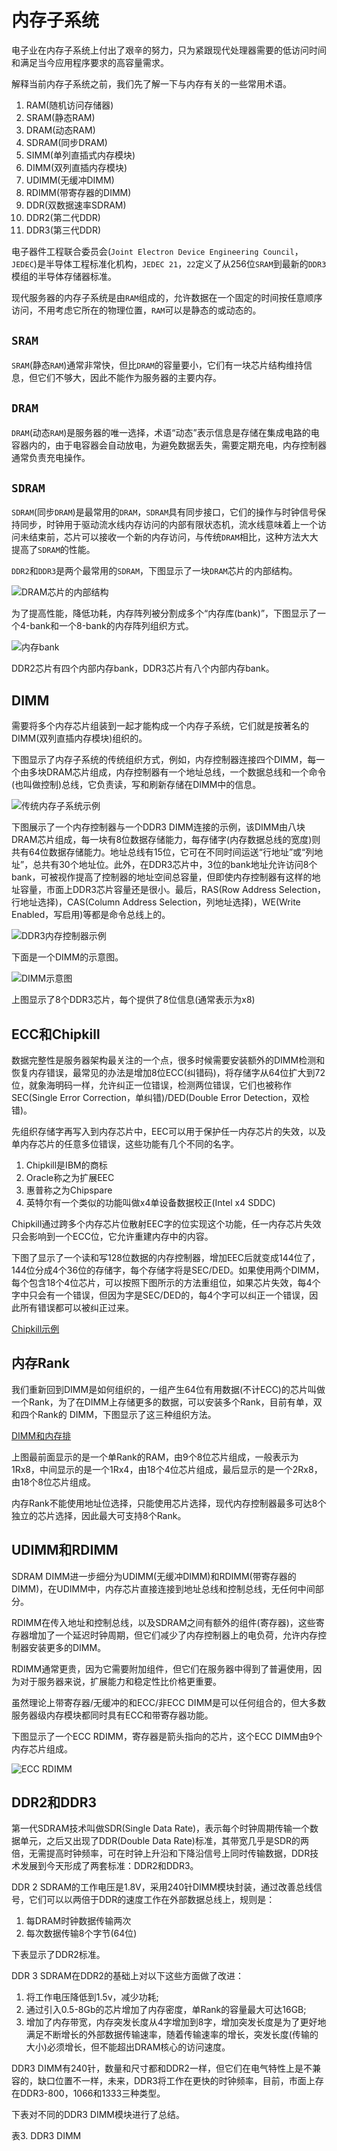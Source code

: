 # 内存子系统

电子业在内存子系统上付出了艰辛的努力，只为紧跟现代处理器需要的低访问时间和满足当今应用程序要求的高容量需求。

解释当前内存子系统之前，我们先了解一下与内存有关的一些常用术语。

1. RAM(随机访问存储器)
2. SRAM(静态RAM)
3. DRAM(动态RAM)
4. SDRAM(同步DRAM)
5. SIMM(单列直插式内存模块)
6. DIMM(双列直插内存模块)
7. UDIMM(无缓冲DIMM)
8. RDIMM(带寄存器的DIMM)
9. DDR(双数据速率SDRAM)
10. DDR2(第二代DDR)
11. DDR3(第三代DDR)

电子器件工程联合委员会(`Joint Electron Device Engineering Council`，`JEDEC`)是半导体工程标准化机构，`JEDEC 21`，`22`定义了从256位`SRAM`到最新的`DDR3`模组的半导体存储器标准。

现代服务器的内存子系统是由`RAM`组成的，允许数据在一个固定的时间按任意顺序访问，不用考虑它所在的物理位置，`RAM`可以是静态的或动态的。

## `SRAM`

`SRAM`(静态`RAM`)通常非常快，但比`DRAM`的容量要小，它们有一块芯片结构维持信息，但它们不够大，因此不能作为服务器的主要内存。

## `DRAM`

`DRAM`(动态`RAM`)是服务器的唯一选择，术语“动态”表示信息是存储在集成电路的电容器内的，由于电容器会自动放电，为避免数据丢失，需要定期充电，内存控制器通常负责充电操作。

## `SDRAM`

`SDRAM`(同步`DRAM`)是最常用的`DRAM`，`SDRAM`具有同步接口，它们的操作与时钟信号保持同步，时钟用于驱动流水线内存访问的内部有限状态机，流水线意味着上一个访问未结束前，芯片可以接收一个新的内存访问，与传统`DRAM`相比，这种方法大大提高了`SDRAM`的性能。

`DDR2`和`DDR3`是两个最常用的`SDRAM`，下图显示了一块`DRAM`芯片的内部结构。

![DRAM芯片的内部结构](http://image20.it168.com/201008_0x0/157/c657c2ae4bf2b659.jpg)

为了提高性能，降低功耗，内存阵列被分割成多个“内存库(bank)”，下图显示了一个4-bank和一个8-bank的内存阵列组织方式。

![内存bank](http://image20.it168.com/201008_0x0/157/b928ba7d578d231.jpg)

DDR2芯片有四个内部内存bank，DDR3芯片有八个内部内存bank。

## DIMM

需要将多个内存芯片组装到一起才能构成一个内存子系统，它们就是按著名的DIMM(双列直插内存模块)组织的。

下图显示了内存子系统的传统组织方式，例如，内存控制器连接四个DIMM，每一个由多块DRAM芯片组成，内存控制器有一个地址总线，一个数据总线和一个命令(也叫做控制)总线，它负责读，写和刷新存储在DIMM中的信息。

![传统内存子系统示例](http://image20.it168.com/201008_0x0/157/b047651724323090.jpg)

下图展示了一个内存控制器与一个DDR3 DIMM连接的示例，该DIMM由八块DRAM芯片组成，每一块有8位数据存储能力，每存储字(内存数据总线的宽度)则共有64位数据存储能力。地址总线有15位，它可在不同时间运送“行地址”或“列地址”，总共有30个地址位。此外，在DDR3芯片中，3位的bank地址允许访问8个bank，可被视作提高了控制器的地址空间总容量，但即使内存控制器有这样的地址容量，市面上DDR3芯片容量还是很小。最后，RAS(Row Address Selection，行地址选择)，CAS(Column Address Selection，列地址选择)，WE(Write Enabled，写启用)等都是命令总线上的。

![DDR3内存控制器示例](http://image20.it168.com/201008_0x0/157/d6b571e7cf7ea1b7.jpg)

下面是一个DIMM的示意图。

![ DIMM示意图](http://image20.it168.com/201008_0x0/157/7b3e07eeb7eed615.jpg)

上图显示了8个DDR3芯片，每个提供了8位信息(通常表示为x8)


## ECC和Chipkill

数据完整性是服务器架构最关注的一个点，很多时候需要安装额外的DIMM检测和恢复内存错误，最常见的办法是增加8位ECC(纠错码)，将存储字从64位扩大到72位，就象海明码一样，允许纠正一位错误，检测两位错误，它们也被称作SEC(Single Error Correction，单纠错)/DED(Double Error Detection，双检错)。

先组织存储字再写入到内存芯片中，EEC可以用于保护任一内存芯片的失效，以及单内存芯片的任意多位错误，这些功能有几个不同的名字。

1. Chipkill是IBM的商标
2. Oracle称之为扩展EEC
3. 惠普称之为Chipspare
4. 英特尔有一个类似的功能叫做x4单设备数据校正(Intel x4 SDDC)

Chipkill通过跨多个内存芯片位散射EEC字的位实现这个功能，任一内存芯片失效只会影响到一个ECC位，它允许重建内存中的内容。

下图了显示了一个读和写128位数据的内存控制器，增加EEC后就变成144位了，144位分成4个36位的存储字，每个存储字将是SEC/DED。如果使用两个DIMM，每个包含18个4位芯片，可以按照下图所示的方法重组位，如果芯片失效，每4个字中只会有一个错误，但因为字是SEC/DED的，每4个字可以纠正一个错误，因此所有错误都可以被纠正过来。

[Chipkill示例](http://image20.it168.com/201008_0x0/157/d8be95eec4164d7e.jpg)

## 内存Rank

我们重新回到DIMM是如何组织的，一组产生64位有用数据(不计ECC)的芯片叫做一个Rank，为了在DIMM上存储更多的数据，可以安装多个Rank，目前有单，双和四个Rank的 DIMM，下图显示了这三种组织方法。

[DIMM和内存排](http://image20.it168.com/201008_0x0/157/af9278273fc8212a.jpg)

上图最前面显示的是一个单Rank的RAM，由9个8位芯片组成，一般表示为1Rx8，中间显示的是一个1Rx4，由18个4位芯片组成，最后显示的是一个2Rx8，由18个8位芯片组成。

内存Rank不能使用地址位选择，只能使用芯片选择，现代内存控制器最多可达8个独立的芯片选择，因此最大可支持8个Rank。

## UDIMM和RDIMM

SDRAM DIMM进一步细分为UDIMM(无缓冲DIMM)和RDIMM(带寄存器的DIMM)，在UDIMM中，内存芯片直接连接到地址总线和控制总线，无任何中间部分。

RDIMM在传入地址和控制总线，以及SDRAM之间有额外的组件(寄存器)，这些寄存器增加了一个延迟时钟周期，但它们减少了内存控制器上的电负荷，允许内存控制器安装更多的DIMM。

RDIMM通常更贵，因为它需要附加组件，但它们在服务器中得到了普遍使用，因为对于服务器来说，扩展能力和稳定性比价格更重要。

虽然理论上带寄存器/无缓冲的和ECC/非ECC DIMM是可以任何组合的，但大多数服务器级内存模块都同时具有ECC和带寄存器功能。

下图显示了一个ECC RDIMM，寄存器是箭头指向的芯片，这个ECC DIMM由9个内存芯片组成。

![ ECC RDIMM](http://image20.it168.com/201008_0x0/157/2a0176a0ac1eae7d.jpg)

## DDR2和DDR3

第一代SDRAM技术叫做SDR(Single Data Rate)，表示每个时钟周期传输一个数据单元，之后又出现了DDR(Double Data Rate)标准，其带宽几乎是SDR的两倍，无需提高时钟频率，可在时钟上升沿和下降沿信号上同时传输数据，DDR技术发展到今天形成了两套标准：DDR2和DDR3。

DDR 2 SDRAM的工作电压是1.8V，采用240针DIMM模块封装，通过改善总线信号，它们可以以两倍于DDR的速度工作在外部数据总线上，规则是：
1. 每DRAM时钟数据传输两次
2. 每次数据传输8个字节(64位)


下表显示了DDR2标准。

DDR 3 SDRAM在DDR2的基础上对以下这些方面做了改进：
1. 将工作电压降低到1.5v，减少功耗;
2. 通过引入0.5-8Gb的芯片增加了内存密度，单Rank的容量最大可达16GB;
3. 增加了内存带宽，内存突发长度从4字增加到8字，增加突发长度是为了更好地满足不断增长的外部数据传输速率，随着传输速率的增长，突发长度(传输的大小)必须增长，但不能超出DRAM核心的访问速度。

DDR3 DIMM有240针，数量和尺寸都和DDR2一样，但它们在电气特性上是不兼容的，缺口位置不一样，未来，DDR3将工作在更快的时钟频率，目前，市面上存在DDR3-800，1066和1333三种类型。

下表对不同的DDR3 DIMM模块进行了总结。

表3. DDR3 DIMM
